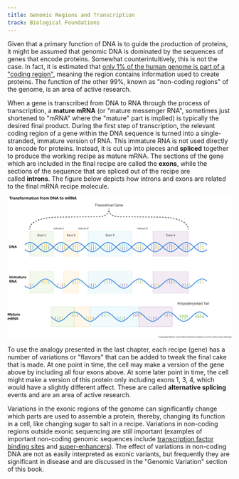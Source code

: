 ```yaml
---
title: Genomic Regions and Transcription
track: Biological Foundations
---
```


Given that a primary function of DNA is to guide the production of proteins, it might be assumed that genomic DNA is dominated by the sequences of genes that encode proteins. Somewhat counterintuitively, this is not the case. In fact, it is estimated that [only 1% of the human genome is part of a "coding region"](https://www.ncbi.nlm.nih.gov/pmc/articles/PMC3439153/), meaning the region contains information used to create proteins. The function of the other 99%, known as "non-coding regions" of the genome, is an area of active research.

When a gene is transcribed from DNA to RNA through the process of transcription, a **mature mRNA** (or "mature messenger RNA", sometimes just shortened to "mRNA" where the "mature" part is implied) is typically the desired final product. During the first step of transcription, the relevant coding region of a gene within the DNA sequence is turned into a single-stranded, immature version of RNA. This immature RNA is not used directly to encode for proteins. Instead, it is cut up into pieces and **spliced** together to produce the working recipe as mature mRNA. The sections of the gene which are included in the final recipe are called the **exons**, while the sections of the sequence that are spliced out of the recipe are called **introns**. The figure below depicts how introns and exons are related to the final mRNA recipe molecule.

![Figure showing DNA being transcribed into immature RNA and then eventually spliced to mature messenger RNA.](../images/1.3-DNA-to-mRNA.jpg)

To use the analogy presented in the last chapter, each recipe (gene) has a number of variations or "flavors" that can be added to tweak the final cake that is made. At one point in time, the cell may make a version of the gene above by including all four exons above. At some later point in time, the cell might make a version of this protein only including exons 1, 3, 4, which would have a slightly different affect. These are called **alternative splicing** events and are an area of active research.

Variations in the exonic regions of the genome can significantly change which parts are used to assemble a protein, thereby, changing its function in a cell, like changing sugar to salt in a recipe. Variations in non-coding regions outside exonic sequencing are still important (examples of important non-coding genomic sequences include [transcription factor binding sites](https://en.wikipedia.org/wiki/Transcription_factor) and [super-enhancers](https://en.wikipedia.org/wiki/Super-enhancer)). The effect of variations in non-coding DNA are not as easily interpreted as exonic variants, but frequently they are significant in disease and are discussed in the "Genomic Variation" section of this book.
